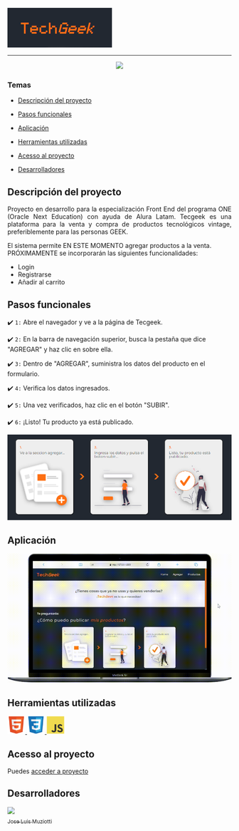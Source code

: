 ![logo_TecGeek](https://raw.githubusercontent.com/joselmuziotti/TecGeek-AluraGeek-/main/img/logo%20README.png#vitrinedev)

<hr>

<p align="center">
   <img src="http://img.shields.io/static/v1?label=STATUS&message=En%20desarrollo&color=RED&style=for-the-badge" #vitrinedev/>
</p>

### Temas

- [Descripción del proyecto](#descrip)

- [Pasos funcionales](#pasos)

- [Aplicación](#apli)

- [Herramientas utilizadas](#herramientas-utilizadas)

- [Acesso al proyecto](#acesso-al-proyecto)

- [Desarrolladores](#desarrolladores)

###

## Descripción del proyecto 

<p align="justify">
Proyecto en desarrollo para la especialización Front End del programa ONE (Oracle Next Education) con ayuda de Alura Latam. Tecgeek es una plataforma para la venta y compra de productos tecnológicos vintage, preferiblemente para las personas GEEK.

El sistema permite EN ESTE MOMENTO agregar productos a la venta. PRÓXIMAMENTE se incorporarán las siguientes funcionalidades:

- Login
- Registrarse
- Añadir al carrito
  
</p>

###

## Pasos funcionales

:heavy_check_mark: `1:` Abre el navegador y ve a la página de Tecgeek.

:heavy_check_mark: `2:` En la barra de navegación superior, busca la pestaña que dice "AGREGAR" y haz clic en sobre ella.

:heavy_check_mark: `3:` Dentro de "AGREGAR", suministra los datos del producto en el formulario.

:heavy_check_mark: `4:` Verifica los datos ingresados.

:heavy_check_mark: `5:` Una vez verificados, haz clic en el botón "SUBIR".

:heavy_check_mark: `6:` ¡Listo! Tu producto ya está publicado.

![Proceso para agregar un producto](https://github.com/joselmuziotti/TecGeek-AluraGeek-/blob/main/img/steps%20README.PNG)

###

## Aplicación

<div align="center">

![MacBook Emulator](https://github.com/joselmuziotti/TecGeek-AluraGeek-/blob/main/img/Video%20README.gif)

  </div>

###

## Herramientas utilizadas

<a href="https://developer.mozilla.org/es/docs/Glossary/HTML5" target="_blank"> <img src="https://github.com/devicons/devicon/blob/master/icons/html5/html5-original.svg" width="40" height="40"/> </a>
<a href="https://developer.mozilla.org/es/docs/Web/CSS" target="_blank"> <img src="https://github.com/devicons/devicon/blob/master/icons/css3/css3-original.svg" alt="firebase" width="40" height="40"/> </a>
<a href="https://developer.mozilla.org/es/docs/Web/JavaScript" target="_blank"> <img src="https://github.com/devicons/devicon/blob/master/icons/javascript/javascript-original.svg" alt="JavaScript" width="40" height="40"/> </a> 

###

## Acesso al proyecto

Puedes [acceder a proyecto](tec-geek-alura-geek.vercel.app)

###

## Desarrolladores

[<img src="https://github.com/joselmuziotti.png" width=80><br><sub>Jose Luis Muziotti</sub>](https://github.com/joselmuziotti) 
